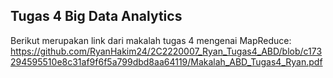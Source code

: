 ## Tugas 4 Big Data Analytics

Berikut merupakan link dari makalah tugas 4 mengenai MapReduce:
https://github.com/RyanHakim24/2C2220007_Ryan_Tugas4_ABD/blob/c173294595510e8c31af9f6f5a799dbd8aa64119/Makalah_ABD_Tugas4_Ryan.pdf
